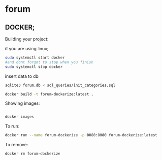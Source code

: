 # forum

## DOCKER;

Building your project:

if you are using linux;
```bash
sudo systemctl start docker
#and dont forgot to stop when you finish
sudo systemctl stop docker
```

insert data to db 
```bash
sqlite3 forum.db < sql_queries/init_categories.sql
```

```bash
docker build -t forum-dockerize:latest .

```

Showing images:
```bash

docker images
```

To run:

```bash
docker run --name forum-dockerize -p 8080:8080 forum-dockerize:latest
```

To remove:
```bash
docker rm forum-dockerize

```
